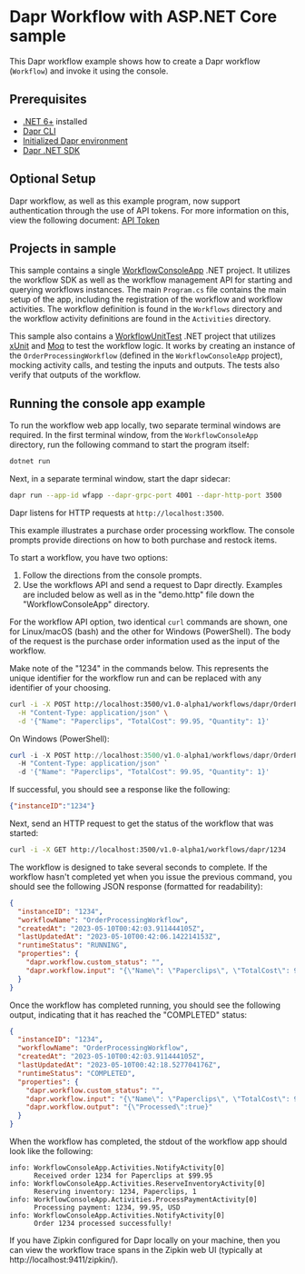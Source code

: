 # Dapr Workflow with ASP.NET Core sample

This Dapr workflow example shows how to create a Dapr workflow (`Workflow`) and invoke it using the console.

## Prerequisites

- [.NET 6+](https://dotnet.microsoft.com/download) installed
- [Dapr CLI](https://docs.dapr.io/getting-started/install-dapr-cli/)
- [Initialized Dapr environment](https://docs.dapr.io/getting-started/install-dapr-selfhost/)
- [Dapr .NET SDK](https://github.com/dapr/dotnet-sdk/)


## Optional Setup
Dapr workflow, as well as this example program, now support authentication through the use of API tokens. For more information on this, view the following document: [API Token](https://github.com/dapr/dotnet-sdk/blob/master/docs/api-tokens.md)

## Projects in sample

This sample contains a single [WorkflowConsoleApp](./WorkflowConsoleApp) .NET project.
It utilizes the workflow SDK as well as the workflow management API for starting and querying workflows instances.
The main `Program.cs` file contains the main setup of the app, including  the registration of the workflow and workflow activities.
The workflow definition is found in the `Workflows` directory and the workflow activity definitions are found in the `Activities` directory.

This sample also contains a [WorkflowUnitTest](./WorkflowUnitTest) .NET project that utilizes [xUnit](https://xunit.net/) and [Moq](https://github.com/moq/moq) to test the workflow logic.
It works by creating an instance of the `OrderProcessingWorkflow` (defined in the `WorkflowConsoleApp` project), mocking activity calls, and testing the inputs and outputs.
The tests also verify that outputs of the workflow.

## Running the console app example

To run the workflow web app locally, two separate terminal windows are required.
In the first terminal window, from the `WorkflowConsoleApp` directory, run the following command to start the program itself:

```sh
dotnet run
```

Next, in a separate terminal window, start the dapr sidecar:

```sh
dapr run --app-id wfapp --dapr-grpc-port 4001 --dapr-http-port 3500
```

Dapr listens for HTTP requests at `http://localhost:3500`.

This example illustrates a purchase order processing workflow. The console prompts provide directions on how to both purchase and restock items.

To start a workflow, you have two options:

1. Follow the directions from the console prompts.
2. Use the workflows API and send a request to Dapr directly. Examples are included below as well as in the "demo.http" file down the "WorkflowConsoleApp" directory.

For the workflow API option, two identical `curl` commands are shown, one for Linux/macOS (bash) and the other for Windows (PowerShell). The body of the request is the purchase order information used as the input of the workflow. 

Make note of the "1234" in the commands below. This represents the unique identifier for the workflow run and can be replaced with any identifier of your choosing.

```bash
curl -i -X POST http://localhost:3500/v1.0-alpha1/workflows/dapr/OrderProcessingWorkflow/start?instanceID=1234 \
  -H "Content-Type: application/json" \
  -d '{"Name": "Paperclips", "TotalCost": 99.95, "Quantity": 1}'
```

On Windows (PowerShell):

```powershell
curl -i -X POST http://localhost:3500/v1.0-alpha1/workflows/dapr/OrderProcessingWorkflow/start?instanceID=1234 `
  -H "Content-Type: application/json" `
  -d '{"Name": "Paperclips", "TotalCost": 99.95, "Quantity": 1}'
```

If successful, you should see a response like the following: 

```json
{"instanceID":"1234"}
```

Next, send an HTTP request to get the status of the workflow that was started:

```bash
curl -i -X GET http://localhost:3500/v1.0-alpha1/workflows/dapr/1234
```

The workflow is designed to take several seconds to complete. If the workflow hasn't completed yet when you issue the previous command, you should see the following JSON response (formatted for readability):

```json
{
  "instanceID": "1234",
  "workflowName": "OrderProcessingWorkflow",
  "createdAt": "2023-05-10T00:42:03.911444105Z",
  "lastUpdatedAt": "2023-05-10T00:42:06.142214153Z",
  "runtimeStatus": "RUNNING",
  "properties": {
    "dapr.workflow.custom_status": "",
    "dapr.workflow.input": "{\"Name\": \"Paperclips\", \"TotalCost\": 99.95, \"Quantity\": 1}"
  }
}
```

Once the workflow has completed running, you should see the following output, indicating that it has reached the "COMPLETED" status:

```json
{
  "instanceID": "1234",
  "workflowName": "OrderProcessingWorkflow",
  "createdAt": "2023-05-10T00:42:03.911444105Z",
  "lastUpdatedAt": "2023-05-10T00:42:18.527704176Z",
  "runtimeStatus": "COMPLETED",
  "properties": {
    "dapr.workflow.custom_status": "",
    "dapr.workflow.input": "{\"Name\": \"Paperclips\", \"TotalCost\": 99.95, \"Quantity\": 1}",
    "dapr.workflow.output": "{\"Processed\":true}"
  }
}
```

When the workflow has completed, the stdout of the workflow app should look like the following:

```log
info: WorkflowConsoleApp.Activities.NotifyActivity[0]
      Received order 1234 for Paperclips at $99.95
info: WorkflowConsoleApp.Activities.ReserveInventoryActivity[0]
      Reserving inventory: 1234, Paperclips, 1
info: WorkflowConsoleApp.Activities.ProcessPaymentActivity[0]
      Processing payment: 1234, 99.95, USD
info: WorkflowConsoleApp.Activities.NotifyActivity[0]
      Order 1234 processed successfully!
```

If you have Zipkin configured for Dapr locally on your machine, then you can view the workflow trace spans in the Zipkin web UI (typically at http://localhost:9411/zipkin/).
